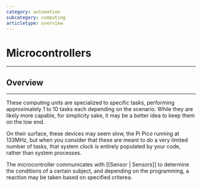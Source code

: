 ```yaml
---
category: automation
subcategory: computing
articletype: overview 
---
```



# Microcontrollers
---
## Overview 
---
These computing units are specialized to specific tasks, performing approximately 1 to 10 tasks each depending on the scenario. While they are likely more capable, for simplicity sake, it may be a better idea to keep them on the low end. 

On their surface, these devices may seem slow, the Pi Pico running at 133MHz, but when you consider that these are meant to do a very limited number of tasks, that system clock is entirely populated by your code, rather than system processes.

The microcontroller communicates with [[Sensor | Sensors]] to determine the conditions of a certain subject, and depending on the programming, a reaction may be taken based on specified criterea.